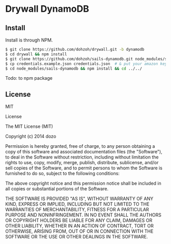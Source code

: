 Drywall DynamoDB
=============

## Install

Install is through NPM.

```bash
$ git clone https://github.com/dohzoh/drywall.git -b dynamodb
$ cd drywall && npm install
$ git clone https://github.com/dohzoh/sails-dynamodb.git node_modules/sails-dynamodb -b 0.9
$ cp credentials.example.json credentials.json  # & put your amazon keys
$ cd node_modules/sails-dynamodb && npm install && cd ../../
```
Todo: to npm package


License
------------

MIT

License

The MIT License (MIT)

Copyright (c) 2014 dozo

Permission is hereby granted, free of charge, to any person obtaining a copy of this software and associated documentation files (the "Software"), to deal in the Software without restriction, including without limitation the rights to use, copy, modify, merge, publish, distribute, sublicense, and/or sell copies of the Software, and to permit persons to whom the Software is furnished to do so, subject to the following conditions:

The above copyright notice and this permission notice shall be included in all copies or substantial portions of the Software.

THE SOFTWARE IS PROVIDED "AS IS", WITHOUT WARRANTY OF ANY KIND, EXPRESS OR IMPLIED, INCLUDING BUT NOT LIMITED TO THE WARRANTIES OF MERCHANTABILITY, FITNESS FOR A PARTICULAR PURPOSE AND NONINFRINGEMENT. IN NO EVENT SHALL THE AUTHORS OR COPYRIGHT HOLDERS BE LIABLE FOR ANY CLAIM, DAMAGES OR OTHER LIABILITY, WHETHER IN AN ACTION OF CONTRACT, TORT OR OTHERWISE, ARISING FROM, OUT OF OR IN CONNECTION WITH THE SOFTWARE OR THE USE OR OTHER DEALINGS IN THE SOFTWARE.
